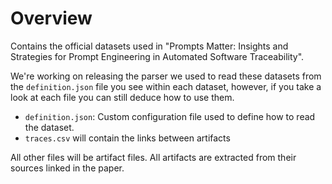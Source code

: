 
# Overview
Contains the official datasets used in "Prompts Matter: Insights and Strategies for Prompt Engineering in Automated Software Traceability".

We're working on releasing the parser we used to read these datasets from the `definition.json` file you see within each dataset, however, if you take a look at each file you can still deduce how to use them.

- `definition.json`: Custom configuration file used to define how to read the dataset.
- `traces.csv` will contain the links between artifacts

All other files will be artifact files. All artifacts are extracted from their sources linked in the paper.